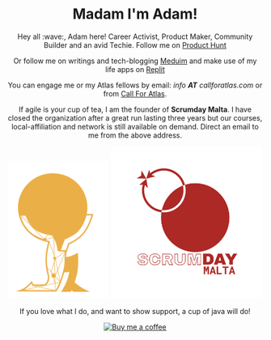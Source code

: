 <h1 align='center'> Madam I'm Adam!</h1>
<p align='center'>
Hey all :wave:, Adam here! Career Activist, Product Maker, Community Builder and an avid Techie. Follow me on <a href="https://www.producthunt.com/@adam_darmanin1">Product Hunt</a>
</p>
<p align='center'>Or follow me on writings and tech-blogging <a href="https://medium.com/@adamdarmanin">Meduim</a> and make use of my life apps on <a href="https://replit.com/@radmada">Replit</a>
</p>
<p align='center'>You can engage me or my Atlas fellows by email: <i>info <b>AT</b> callforatlas.com</i> or from <a href="https://callforatlas.com">Call For Atlas</a>.</p>
<p align='center'>If agile is your cup of tea, I am the founder of <b>Scrumday Malta</b>. I have closed the organization after a great run lasting three years but our courses, local-affiliation and network is still available on demand. Direct an email to me from the above address.</p>

<p align="center">
  <a href="https://callforatlas.com"><img width="200" src="https://github.com/adamd1985/adamd1985/blob/master/cfalogo.png" alt="Social banner for Call for Atlas"></a>
  <img width="300" src="https://github.com/adamd1985/adamd1985/blob/master/sdm-logo-transpr.png" alt="Social banner for Call for Scrumday Malta">
</p>

<p align='center'>If you love what I do, and want to show support, a cup of java will do!</p>
<p align="center">
    <a href="[https://callforatlas.com](https://www.buymeacoffee.com/AdamadA)">
    <img width="300" src="https://img.buymeacoffee.com/api/?url=aHR0cHM6Ly9jZG4uYnV5bWVhY29mZmVlLmNvbS91cGxvYWRzL3Byb2ZpbGVfcGljdHVyZXMvMjAyMi8wOC9IOEFwTHBXNmcxZVBjR1NnLmpwZ0AzMDB3XzBlLndlYnA=&creator=AdamadA&design_code=1&design_color=%23ff813f&slug=AdamadA" alt="Buy me a coffee"/>
  </a>
  </p>
</p>
